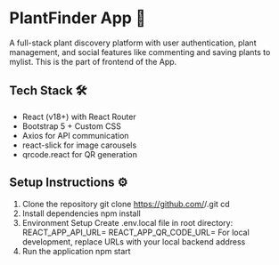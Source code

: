 # PlantFinder App 🌱
A full-stack plant discovery platform with user authentication, plant management, and social features like commenting and saving plants to mylist.
This is the part of frontend of the App.

## Tech Stack 🛠️
- React (v18+) with React Router
- Bootstrap 5 + Custom CSS
- Axios for API communication
- react-slick for image carousels
- qrcode.react for QR generation

## Setup Instructions ⚙️
1. Clone the repository
   git clone https://github.com/<your-username>/<repo-name>.git
   cd <repo-name>
2. Install dependencies
   npm install
3. Environment Setup 
   Create .env.local file in root directory:
   REACT_APP_API_URL=<your backend API URL>
   REACT_APP_QR_CODE_URL=<your frontend URL>
   For local development, replace URLs with your local backend address
4. Run the application
   npm start